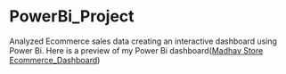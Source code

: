 # PowerBi_Project
Analyzed Ecommerce sales data creating an interactive dashboard using Power Bi.
Here is a preview of my Power Bi dashboard([Madhav Store Ecommerce_Dashboard]([https://github.com/Khushi200229/Excel_Projects/blob/main/Vrinda%20Store%20Data%20Analysis_Dashboard.pdf](https://github.com/Khushi200229/PowerBi_Project/blob/main/Madhav_Store_Ecommerce_Dashboard.png)))
